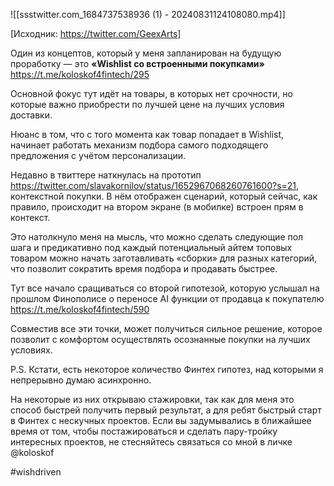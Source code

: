 
![[ssstwitter.com_1684737538936 (1) - 20240831124108080.mp4]]

[Исходник: https://twitter.com/GeexArts]

Один из концептов, который у меня запланирован на будущую проработку — это **«‎Wishlist со встроенными покупками»** https://t.me/koloskof4fintech/295

Основной фокус тут идёт на товары, в которых нет срочности, но которые важно приобрести по лучшей цене на лучших условия доставки.

Нюанс в том, что с того момента как товар попадает в Wishlist, начинает работать механизм подбора самого подходящего предложения с учётом персонализации.

Недавно в твиттере наткнулась на прототип https://twitter.com/slavakornilov/status/1652967068260761600?s=21, контекстной покупки. В нём отображен сценарий, который сейчас, как правило, происходит на втором экране (в мобилке) встроен прям в контекст.

Это натолкнуло меня на мысль, что можно сделать следующие пол шага и предикативно под каждый потенциальный айтем топовых товаром можно начать заготавливать «сборки» для разных категорий, что позволит сократить время подбора и продавать быстрее.

Тут все начало сращиваться со второй гипотезой, которую услышал на прошлом Финополисе о переносе AI функции от продавца к покупателю https://t.me/koloskof4fintech/590

Совместив все эти точки, может получиться сильное решение, которое позволит с комфортом осуществлять осознанные покупки на лучших условиях.

P.S.
Кстати, есть некоторое количество Финтех гипотез, над которыми я непрерывно думаю асинхронно.

На некоторые из них открываю стажировки, так как для меня это способ быстрей получить первый результат, а для ребят быстрый старт в Финтех с нескучных проектов. Если вы задумывались в ближайшее время от том, чтобы постажироваться и сделать пару-тройку интересных проектов, не стесняйтесь связаться со мной в личке @koloskof

#wishdriven 